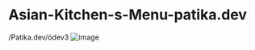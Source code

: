 # Asian-Kitchen-s-Menu-patika.dev
/Patika.dev/ödev3
![image](https://user-images.githubusercontent.com/71225955/180162144-f44fca65-8aba-4b38-9e21-de05a96e5c64.png)

